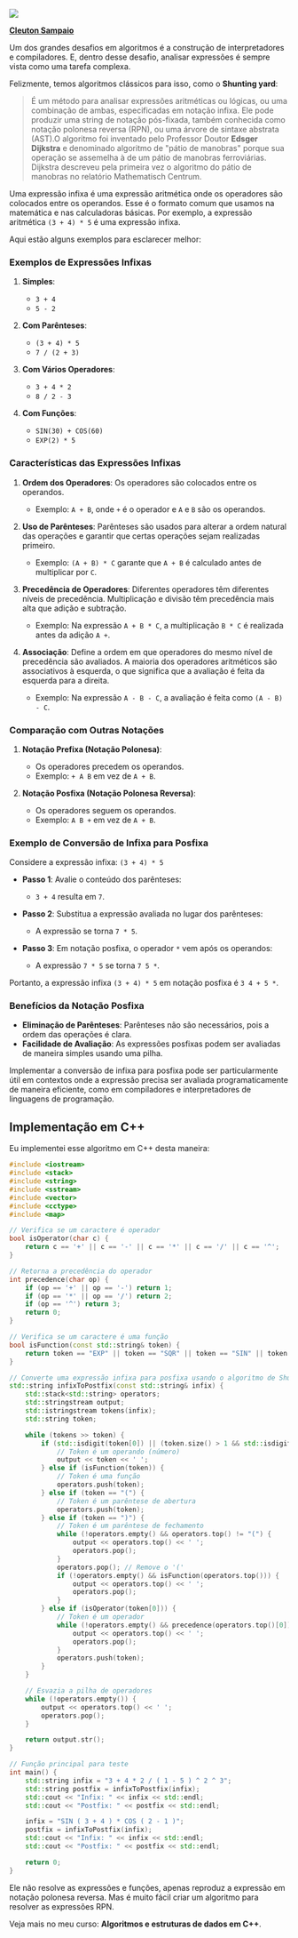 ![](./thumb.png)

[**Cleuton Sampaio**](https://linkedin.in/cleutonsampaio)

Um dos grandes desafios em algoritmos é a construção de interpretadores e compiladores. E, dentro desse desafio, analisar expressões é sempre vista como uma tarefa complexa. 

Felizmente, temos algoritmos clássicos para isso, como o **Shunting yard**: 

> É um método para analisar expressões aritméticas ou lógicas, ou uma combinação de ambas, especificadas em notação infixa. Ele pode produzir uma string de notação pós-fixada, também conhecida como notação polonesa reversa (RPN), ou uma árvore de sintaxe abstrata (AST).O algoritmo foi inventado pelo Professor Doutor **Edsger Dijkstra** e denominado algoritmo de "pátio de manobras" porque sua operação se assemelha à de um pátio de manobras ferroviárias. Dijkstra descreveu pela primeira vez o algoritmo do pátio de manobras no relatório Mathematisch Centrum.

Uma expressão infixa é uma expressão aritmética onde os operadores são colocados entre os operandos. Esse é o formato comum que usamos na matemática e nas calculadoras básicas. Por exemplo, a expressão aritmética `(3 + 4) * 5` é uma expressão infixa. 

Aqui estão alguns exemplos para esclarecer melhor:

### Exemplos de Expressões Infixas

1. **Simples**:
   - `3 + 4`
   - `5 - 2`

2. **Com Parênteses**:
   - `(3 + 4) * 5`
   - `7 / (2 + 3)`

3. **Com Vários Operadores**:
   - `3 + 4 * 2`
   - `8 / 2 - 3`

4. **Com Funções**:
   - `SIN(30) + COS(60)`
   - `EXP(2) * 5`

### Características das Expressões Infixas

1. **Ordem dos Operadores**: Os operadores são colocados entre os operandos.
   - Exemplo: `A + B`, onde `+` é o operador e `A` e `B` são os operandos.

2. **Uso de Parênteses**: Parênteses são usados para alterar a ordem natural das operações e garantir que certas operações sejam realizadas primeiro.
   - Exemplo: `(A + B) * C` garante que `A + B` é calculado antes de multiplicar por `C`.

3. **Precedência de Operadores**: Diferentes operadores têm diferentes níveis de precedência. Multiplicação e divisão têm precedência mais alta que adição e subtração.
   - Exemplo: Na expressão `A + B * C`, a multiplicação `B * C` é realizada antes da adição `A +`.

4. **Associação**: Define a ordem em que operadores do mesmo nível de precedência são avaliados. A maioria dos operadores aritméticos são associativos à esquerda, o que significa que a avaliação é feita da esquerda para a direita.
   - Exemplo: Na expressão `A - B - C`, a avaliação é feita como `(A - B) - C`.

### Comparação com Outras Notações

1. **Notação Prefixa (Notação Polonesa)**:
   - Os operadores precedem os operandos.
   - Exemplo: `+ A B` em vez de `A + B`.

2. **Notação Posfixa (Notação Polonesa Reversa)**:
   - Os operadores seguem os operandos.
   - Exemplo: `A B +` em vez de `A + B`.

### Exemplo de Conversão de Infixa para Posfixa

Considere a expressão infixa: `(3 + 4) * 5`

- **Passo 1**: Avalie o conteúdo dos parênteses:
  - `3 + 4` resulta em `7`.

- **Passo 2**: Substitua a expressão avaliada no lugar dos parênteses:
  - A expressão se torna `7 * 5`.

- **Passo 3**: Em notação posfixa, o operador `*` vem após os operandos:
  - A expressão `7 * 5` se torna `7 5 *`.

Portanto, a expressão infixa `(3 + 4) * 5` em notação posfixa é `3 4 + 5 *`.

### Benefícios da Notação Posfixa

- **Eliminação de Parênteses**: Parênteses não são necessários, pois a ordem das operações é clara.
- **Facilidade de Avaliação**: As expressões posfixas podem ser avaliadas de maneira simples usando uma pilha.

Implementar a conversão de infixa para posfixa pode ser particularmente útil em contextos onde a expressão precisa ser avaliada programaticamente de maneira eficiente, como em compiladores e interpretadores de linguagens de programação.

## Implementação em C++

Eu implementei esse algoritmo em C++ desta maneira: 
```C++
#include <iostream>
#include <stack>
#include <string>
#include <sstream>
#include <vector>
#include <cctype>
#include <map>

// Verifica se um caractere é operador
bool isOperator(char c) {
    return c == '+' || c == '-' || c == '*' || c == '/' || c == '^';
}

// Retorna a precedência do operador
int precedence(char op) {
    if (op == '+' || op == '-') return 1;
    if (op == '*' || op == '/') return 2;
    if (op == '^') return 3;
    return 0;
}

// Verifica se um caractere é uma função
bool isFunction(const std::string& token) {
    return token == "EXP" || token == "SQR" || token == "SIN" || token == "COS";
}

// Converte uma expressão infixa para posfixa usando o algoritmo de Shunting Yard
std::string infixToPostfix(const std::string& infix) {
    std::stack<std::string> operators;
    std::stringstream output;
    std::istringstream tokens(infix);
    std::string token;

    while (tokens >> token) {
        if (std::isdigit(token[0]) || (token.size() > 1 && std::isdigit(token[1]))) {
            // Token é um operando (número)
            output << token << ' ';
        } else if (isFunction(token)) {
            // Token é uma função
            operators.push(token);
        } else if (token == "(") {
            // Token é um parêntese de abertura
            operators.push(token);
        } else if (token == ")") {
            // Token é um parêntese de fechamento
            while (!operators.empty() && operators.top() != "(") {
                output << operators.top() << ' ';
                operators.pop();
            }
            operators.pop(); // Remove o '('
            if (!operators.empty() && isFunction(operators.top())) {
                output << operators.top() << ' ';
                operators.pop();
            }
        } else if (isOperator(token[0])) {
            // Token é um operador
            while (!operators.empty() && precedence(operators.top()[0]) >= precedence(token[0])) {
                output << operators.top() << ' ';
                operators.pop();
            }
            operators.push(token);
        }
    }

    // Esvazia a pilha de operadores
    while (!operators.empty()) {
        output << operators.top() << ' ';
        operators.pop();
    }

    return output.str();
}

// Função principal para teste
int main() {
    std::string infix = "3 + 4 * 2 / ( 1 - 5 ) ^ 2 ^ 3";
    std::string postfix = infixToPostfix(infix);
    std::cout << "Infix: " << infix << std::endl;
    std::cout << "Postfix: " << postfix << std::endl;

    infix = "SIN ( 3 + 4 ) * COS ( 2 - 1 )";
    postfix = infixToPostfix(infix);
    std::cout << "Infix: " << infix << std::endl;
    std::cout << "Postfix: " << postfix << std::endl;

    return 0;
}

```

Ele não resolve as expressões e funções, apenas reproduz a expressão em notação polonesa reversa. Mas é muito fácil criar um algoritmo para resolver as expressões RPN. 

Veja mais no meu curso: **Algoritmos e estruturas de dados em C++**.
